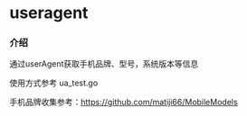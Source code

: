 # useragent

### 介绍

通过userAgent获取手机品牌、型号，系统版本等信息

使用方式参考 ua_test.go

手机品牌收集参考：https://github.com/matiji66/MobileModels